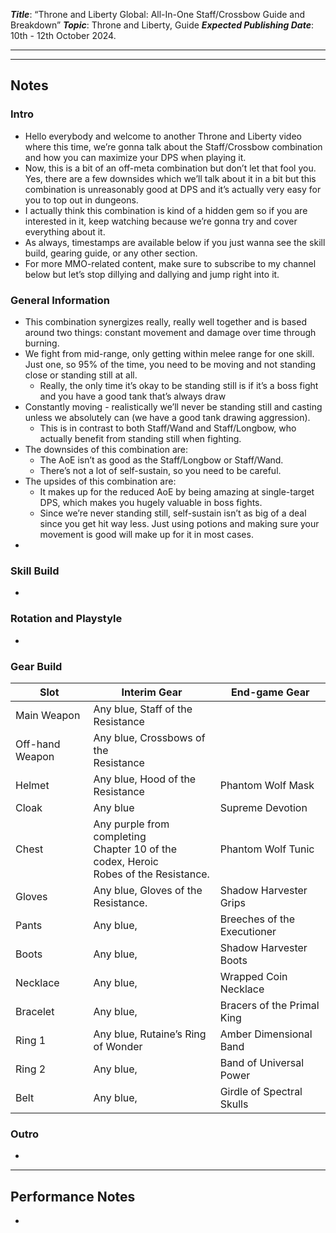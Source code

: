 ***Title***: “Throne and Liberty Global: All-In-One Staff/Crossbow Guide and Breakdown”
***Topic***: Throne and Liberty, Guide
***Expected Publishing Date***: 10th - 12th October 2024.

----



-----
## Notes

### Intro
- Hello everybody and welcome to another Throne and Liberty video where this time, we’re gonna talk about the Staff/Crossbow combination and how you can maximize your DPS when playing it.
- Now, this is a bit of an off-meta combination but don’t let that fool you. Yes, there are a few downsides which we’ll talk about it in a bit but this combination is unreasonably good at DPS and it’s actually very easy for you to top out in dungeons.
- I actually think this combination is kind of a hidden gem so if you are interested in it, keep watching because we’re gonna try and cover everything about it.
- As always, timestamps are available below if you just wanna see the skill build, gearing guide, or any other section.
- For more MMO-related content, make sure to subscribe to my channel below but let’s stop dillying and dallying and jump right into it.

### General Information
- This combination synergizes really, really well together and is based around two things: constant movement and damage over time through burning.
- We fight from mid-range, only getting within melee range for one skill. Just one, so 95% of the time, you need to be moving and not standing close or standing still at all.
	- Really, the only time it’s okay to be standing still is if it’s a boss fight and you have a good tank that’s always draw
- Constantly moving - realistically we’ll never be standing still and casting unless we absolutely can (we have a good tank drawing aggression).
	- This is in contrast to both Staff/Wand and Staff/Longbow, who actually benefit from standing still when fighting.
- The downsides of this combination are:
	- The AoE isn’t as good as the Staff/Longbow or Staff/Wand.
	- There’s not a lot of self-sustain, so you need to be careful.
- The upsides of this combination are:
	- It makes up for the reduced AoE by being amazing at single-target DPS, which makes you hugely valuable in boss fights.
	- Since we’re never standing still, self-sustain isn’t as big of a deal since you get hit way less. Just using potions and making sure your movement is good will make up for it in most cases.
- 

### Skill Build
- 

### Rotation and Playstyle
- 

### Gear Build

| Slot            | Interim Gear                                                                               | End-game Gear               |
| --------------- | ------------------------------------------------------------------------------------------ | --------------------------- |
| Main Weapon     | Any blue, Staff of the Resistance                                                          |                             |
| Off-hand Weapon | Any blue, Crossbows of the <br>Resistance                                                  |                             |
| Helmet          | Any blue, Hood of the Resistance                                                           | Phantom Wolf Mask           |
| Cloak           | Any blue                                                                                   | Supreme Devotion            |
| Chest           | Any purple from completing <br>Chapter 10 of the codex, Heroic<br>Robes of the Resistance. | Phantom Wolf Tunic          |
| Gloves          | Any blue, Gloves of the Resistance.                                                        | Shadow Harvester Grips      |
| Pants           | Any blue,                                                                                  | Breeches of the Executioner |
| Boots           | Any blue,                                                                                  | Shadow Harvester Boots      |
| Necklace        | Any blue,                                                                                  | Wrapped Coin Necklace       |
| Bracelet        | Any blue,                                                                                  | Bracers of the Primal King  |
| Ring 1          | Any blue, Rutaine’s Ring of Wonder                                                         | Amber Dimensional Band      |
| Ring 2          | Any blue,                                                                                  | Band of Universal Power     |
| Belt            | Any blue,                                                                                  | Girdle of Spectral Skulls   |

### Outro
- 


---
## Performance Notes
- 